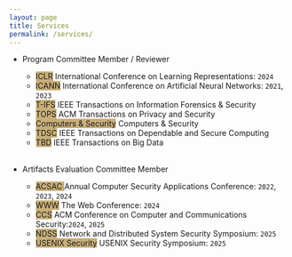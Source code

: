 ```yaml
---
layout: page
title: Services
permalink: /services/
---
```


* Program Committee Member / Reviewer
    * <span class="badge align-middle" style="min-width:75px;background-color:#c8ae79">ICLR</span> International Conference on Learning Representations: `2024`   
    * <span class="badge align-middle" style="min-width:75px;background-color:#c8ae79">ICANN</span> International Conference on Artificial Neural Networks: `2021`, `2023`
    * <span class="badge align-middle" style="min-width:75px;background-color:#c8ae79">T-IFS</span> IEEE Transactions on Information Forensics & Security        
    * <span class="badge align-middle" style="min-width:75px;background-color:#c8ae79">TOPS</span> ACM Transactions on Privacy and Security
    * <span class="badge align-middle" style="min-width:75px;background-color:#c8ae79">Computers & Security</span> Computers & Security
	* <span class="badge align-middle" style="min-width:75px;background-color:#c8ae79">TDSC</span> IEEE Transactions on Dependable and Secure Computing
    * <span class="badge align-middle" style="min-width:75px;background-color:#c8ae79">TBD</span> IEEE Transactions on Big Data
 <br/><br/>       
        

* Artifacts Evaluation Committee Member

    * <span class="badge align-middle" style="min-width:75px;background-color:#c8ae79">ACSAC </span> Annual Computer Security Applications Conference: `2022`, `2023`, `2024` 
    * <span class="badge align-middle" style="min-width:75px;background-color:#c8ae79">WWW</span> The Web Conference: `2024` 
    * <span class="badge align-middle" style="min-width:75px;background-color:#c8ae79">CCS</span> ACM Conference on Computer and Communications Security:`2024`, `2025`
    * <span class="badge align-middle" style="min-width:75px;background-color:#c8ae79">NDSS</span> Network and Distributed System Security Symposium: `2025`
    * <span class="badge align-middle" style="min-width:75px;background-color:#c8ae79">USENIX Security</span> USENIX Security Symposium: `2025`
